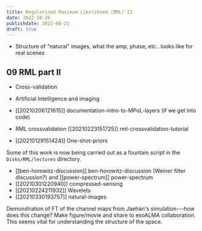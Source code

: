 ```yaml
---
title: Regularized Maximum Likelihood (RML) II
date: 2022-10-26
publishdate: 2022-08-21
draft: true
---
```


* Structure of "natural" images, what the amp, phase, etc.. looks like for real scenes

## 09 RML part II

* Cross-validation
* Artificial Intelligence and imaging

* [[20210206121615]] documentation-intro-to-MPoL-layers (if we get into code)
* RML crossvalidation [[20210223151725]] rml-crossvalidation-tutorial
* [[20210129151424]] One-shot-priors
  
Some of this work is now being carried out as a fountain script in the `Disks/RML/lectures` directory.

* [[ben-horowitz-discussion]] ben-horowitz-discussion (Weiner filter discussion?) and [[power-spectrum]] power-spectrum
* [[20210301220940]] compressed-sensing
* [[20210224211932]] Wavelets
* [[20210330193757]] natural-images

Demonstration of FT of the channel maps from Jaehan's simulation---how does this change? Make figure/movie and share to exoALMA collaboration. This seems vital for understanding the structure of the space.
